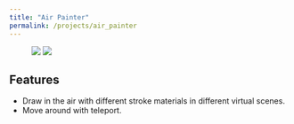 ```yaml
---
title: "Air Painter"
permalink: /projects/air_painter
---
```


<figure class="half">
    <a href="/assets/images/projects/air_painter/hello.gif"><img src="/assets/images/projects/air_painter/hello.gif"></a>
    <a href="/assets/images/projects/air_painter/world.gif"><img src="/assets/images/projects/air_painter/world.gif"></a>
</figure>

## Features
- Draw in the air with different stroke materials in different virtual scenes.
- Move around with teleport.
